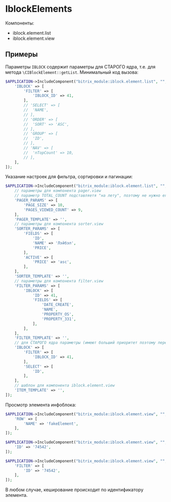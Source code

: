 # IblockElements

Компоненты:
- iblock.element.list
- iblock.element.view

## Примеры

Параметры `IBLOCK` содержит параметры для СТАРОГО ядра, т.е. для метода `\CIBlockElement::getList`.
Минимальный код вызова:
```php
$APPLICATION->IncludeComponent("bitrix_module:iblock.element.list", "", [
	'IBLOCK' => [
		'FILTER' => [
			'IBLOCK_ID' => 41,
		],
		// 'SELECT' => [
		// 	'NAME',
		// ],
		// 'ORDER' => [
		// 	'SORT' => 'ASC',
		// ],
		// 'GROUP' => [
		// 	'ID',
		// ],
		// 'NAV' => [
		// 	'nTopCount' => 10,
		// ],
	],
]);
```

Указание настроек для фильтра, сортировки и пагинации:
```php
$APPLICATION->IncludeComponent("bitrix_module:iblock.element.list", "", [
	// параметры для компонента pager.view
	// параметр TOTAL_COUNT подставляетя "на лету", поэтому не нужно его указывать
	'PAGER_PARAMS' => [
		'PAGE_SIZE' => 10,
		'PAGES_VIEWED_COUNT' => 9,
	],
	'PAGER_TEMPLATE' => '',
	// параметры для компонента sorter.view
	'SORTER_PARAMS' => [
		'FIELDS' => [
			'ID',
			'NAME' => 'Лэйбэл',
			'PRICE',
		],
		'ACTIVE' => [
			'PRICE' => 'asc',
		],
	],
	'SORTER_TEMPLATE' => '',
	// параметры для компонента filter.view
	'FILTER_PARAMS' => [
		'IBLOCK' => [
			'ID' => 41,
			'FIELDS' => [
				'DATE_CREATE',
				'NAME',
				'PROPERTY_OS',
				'PROPERTY_331',
			],
		],
	],
	'FILTER_TEMPLATE' => '',
	// для СТАРОГО ядра параметры (имеют больший приоритет поэтому переопределяют выше указанные параметры)
	'IBLOCK' => [
		'FILTER' => [
			'IBLOCK_ID' => 41,
		],
		'SELECT' => [
			'ID',
		],
	],
	// шаблон для компонента iblock.element.view
	'ITEM_TEMPLATE' => '',
]);
```

Просмотр элемента инфоблока:
```php
$APPLICATION->IncludeComponent("bitrix_module:iblock.element.view", "", [
	'ROW' => [
		'NAME' => 'fakeElement',
	],
]);

$APPLICATION->IncludeComponent("bitrix_module:iblock.element.view", "", [
	'ID' => '74542',
]);

$APPLICATION->IncludeComponent("bitrix_module:iblock.element.view", "", [
	'FILTER' => [
		'ID' => '74542',
	],
]);
```

В любом случае, кеширование происходит по идентификатору элемента.
